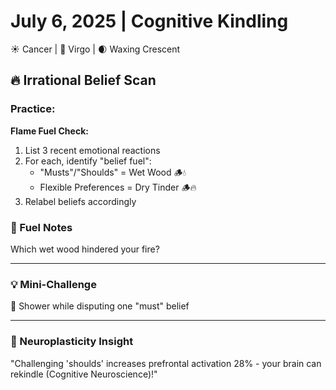 # July 6, 2025 | Cognitive Kindling  
☀️ Cancer | 🌙 Virgo | 🌒 Waxing Crescent  

## 🔥 Irrational Belief Scan  

### Practice:  
**Flame Fuel Check:**  
1. List 3 recent emotional reactions  
2. For each, identify "belief fuel":  
   - "Musts"/"Shoulds" = Wet Wood 🪵💧  
   - Flexible Preferences = Dry Tinder 🪵🔥  
3. Relabel beliefs accordingly  

### 📝 Fuel Notes  
Which wet wood hindered your fire?  
_______________________

### 💡 Mini-Challenge  
🚿 Shower while disputing one "must" belief  
_______________________

### 💫 Neuroplasticity Insight  
"Challenging 'shoulds' increases prefrontal activation 28% - your brain can rekindle (Cognitive Neuroscience)!" 